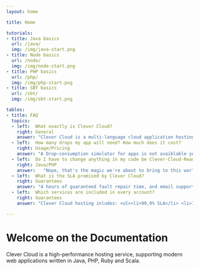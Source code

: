 ```yaml
---
layout: home

title: Home

tutorials:
- title: Java basics
  url: /java/
  img: /img/java-start.png
- title: Node basics
  url: /node/
  img: /img/node-start.png
- title: PHP basics
  url: /php/
  img: /img/php-start.png
- title: SBT basics
  url: /sbt/
  img: /img/sbt-start.png

tables:
- title: FAQ
  topics:
  - left:  What exactly is Clever Cloud?
    right: General
    answer: "Clever Cloud is a multi-language cloud application hosting platform. You don't have to manage servers anymore. You write applications in languages you want to, adding one or more services easily with only a few clicks (databases, search engines etc…).<br/> Clever Cloud is scalable and offer a pay-as-you-go payment, based on the Drops: the unit of computing energy."
  - left:  How many drops my app will need? How much does it cost?
    right: Usage/Pricing
    answer: "A Drop-consumption simulator for apps is not avaiblable yet, but it's on the roadmap.<br/>You can have an overview of how Drops consumption <a href='/pricing'> is managed here</a>.<br/>Four refill plans <a href='/billing/#buying_drops'>are available</a>."
  - left:  Do I have to change anything in my code be Clever-Cloud-Ready?
    right: Java/PHP
    answer:   "Nope, that's the magic we're about to bring to this world."
  - left:  What is the SLA promised by Clever Cloud? 
    right: Guarantees
    answer: "4 hours of guaranteed fault repair time, and email support is included for now."
  - left:  Which services are included in every account?
    right: Guarantees
    answer: "Clever Cloud hosting inludes: <ul><li>99,9% SLA</li> <li>Instant deployment and scaling</li> <li>Support (Mail, Twitter and UserGroup)</li> <li>24/7 Monitoring</li> <li> SSL 100% open and standard stacks</li><li>High-end Peering Public API</li></ul>"

---
```

# Welcome on the Documentation

Clever Cloud is a high-performance hosting service, supporting modern web applications written in Java, PHP, Ruby and Scala.

